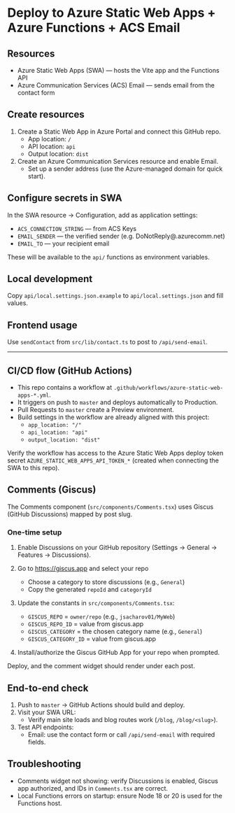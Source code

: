 # Deploy to Azure Static Web Apps + Azure Functions + ACS Email

## Resources
- Azure Static Web Apps (SWA) — hosts the Vite app and the Functions API
- Azure Communication Services (ACS) Email — sends email from the contact form

## Create resources
1. Create a Static Web App in Azure Portal and connect this GitHub repo.
   - App location: `/`
   - API location: `api`
   - Output location: `dist`
2. Create an Azure Communication Services resource and enable Email.
   - Set up a sender address (use the Azure-managed domain for quick start).

## Configure secrets in SWA
In the SWA resource -> Configuration, add as application settings:
- `ACS_CONNECTION_STRING` — from ACS Keys
- `EMAIL_SENDER` — the verified sender (e.g. DoNotReply@<domain>.azurecomm.net)
- `EMAIL_TO` — your recipient email

These will be available to the `api/` functions as environment variables.

## Local development
Copy `api/local.settings.json.example` to `api/local.settings.json` and fill values.

## Frontend usage
Use `sendContact` from `src/lib/contact.ts` to post to `/api/send-email`.

---

## CI/CD flow (GitHub Actions)

- This repo contains a workflow at `.github/workflows/azure-static-web-apps-*.yml`.
- It triggers on push to `master` and deploys automatically to Production.
- Pull Requests to `master` create a Preview environment.
- Build settings in the workflow are already aligned with this project:
  - `app_location: "/"`
  - `api_location: "api"`
  - `output_location: "dist"`

Verify the workflow has access to the Azure Static Web Apps deploy token secret
`AZURE_STATIC_WEB_APPS_API_TOKEN_*` (created when connecting the SWA to this repo).


## Comments (Giscus)

The Comments component (`src/components/Comments.tsx`) uses Giscus (GitHub Discussions) mapped by post slug.

### One-time setup
1) Enable Discussions on your GitHub repository (Settings → General → Features → Discussions).

2) Go to https://giscus.app and select your repo
   - Choose a category to store discussions (e.g., `General`)
   - Copy the generated `repoId` and `categoryId`

3) Update the constants in `src/components/Comments.tsx`:
   - `GISCUS_REPO` = `owner/repo` (e.g., `jsacharov01/MyWeb`)
   - `GISCUS_REPO_ID` = value from giscus.app
   - `GISCUS_CATEGORY` = the chosen category name (e.g., `General`)
   - `GISCUS_CATEGORY_ID` = value from giscus.app

4) Install/authorize the Giscus GitHub App for your repo when prompted.

Deploy, and the comment widget should render under each post.

## End-to-end check

1) Push to `master` → GitHub Actions should build and deploy.
2) Visit your SWA URL:
   - Verify main site loads and blog routes work (`/blog`, `/blog/<slug>`).
3) Test API endpoints:
   - Email: use the contact form or call `/api/send-email` with required fields.

## Troubleshooting

- Comments widget not showing: verify Discussions is enabled, Giscus app authorized, and IDs in `Comments.tsx` are correct.
- Local Functions errors on startup: ensure Node 18 or 20 is used for the Functions host.

